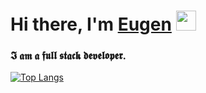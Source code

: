 <h1 align="left">Hi there, I'm <a href="https://github.com/Eugen-Ko/" target="_blank">Eugen</a> 
<img src="https://github.com/blackcater/blackcater/raw/main/images/Hi.gif" height="32"/></h1>
<h3 align="left">𝕴 𝖆𝖒 𝖆 𝖋𝖚𝖑𝖑 𝖘𝖙𝖆𝖈𝖐 𝖉𝖊𝖛𝖊𝖑𝖔𝖕𝖊𝖗.</h3>

[![Top Langs](https://github-readme-stats.vercel.app/api/top-langs/?username=Eugen-Ko)](https://github.com/anuraghazra/github-readme-stats)

<!--
**Eugen-Ko/Eugen-Ko** is a ✨ _special_ ✨ repository because its `README.md` (this file) appears on your GitHub profile.

Here are some ideas to get you started:

- 🔭 I’m currently working on ...
- 🌱 I’m currently learning ...
- 👯 I’m looking to collaborate on ...
- 🤔 I’m looking for help with ...
- 💬 Ask me about ...
- 📫 How to reach me: ...
- 😄 Pronouns: ...
- ⚡ Fun fact: ...
-->
